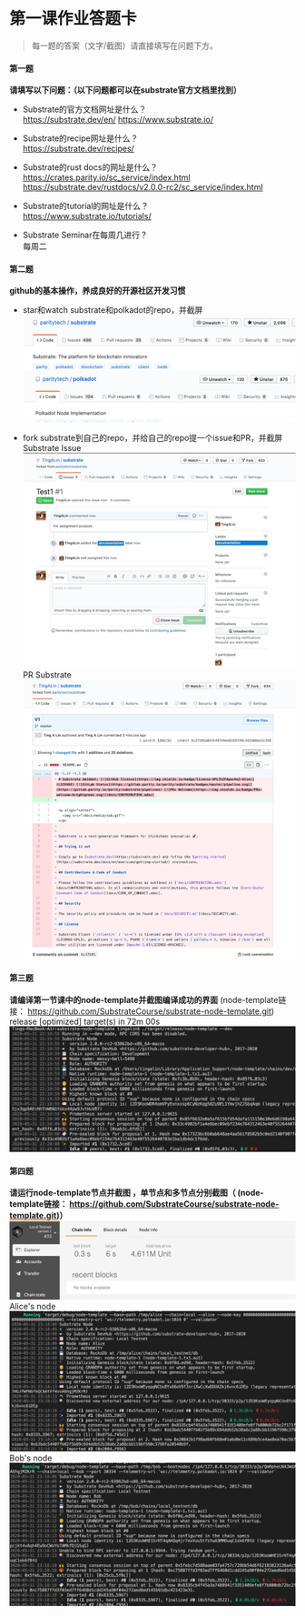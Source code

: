 # 第一课作业答题卡

> 每一题的答案（文字/截图）请直接填写在问题下方。

#### 第一题

**请填写以下问题：（以下问题都可以在substrate官方文档里找到）**

- Substrate的官方文档网址是什么？  
https://substrate.dev/en/
https://www.substrate.io/
  

- Substrate的recipe网址是什么？  
https://substrate.dev/recipes/
  

- Substrate的rust docs的网址是什么？  
https://crates.parity.io/sc_service/index.html   
https://substrate.dev/rustdocs/v2.0.0-rc2/sc_service/index.html
  

- Substrate的tutorial的网址是什么？  
https://www.substrate.io/tutorials/
  

- Substrate Seminar在每周几进行？  
每周二




#### 第二题

**github的基本操作，养成良好的开源社区开发习惯**

- star和watch substrate和polkadot的repo，并截屏
![W&S_Substrate](./W&S_Substrate.png)
![W&S_Polkadot](./W&S_Polkadot.png)
  

- fork substrate到自己的repo，并给自己的repo提一个issue和PR，并截屏  
Substrate Issue
![substrate_issue](./substrate_issue.png)
PR Substrate
![PR_Substrate](./PR_Substrate.png)




#### 第三题

**请编译第一节课中的node-template并截图编译成功的界面** (node-template链接： https://github.com/SubstrateCourse/substrate-node-template.git)
release [optimized] target(s) in 72m 00s
![complied](./complied.png)


#### 第四题

**请运行node-template节点并截图 ，单节点和多节点分别截图（ (node-template链接： https://github.com/SubstrateCourse/substrate-node-template.git)）**
![UI](./UI.png)
Alice's node
![alice_node](./alice_node.png)
Bob's node
![bob_node](./bob_node.png)
